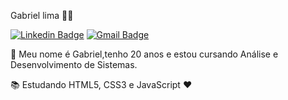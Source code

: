 Gabriel lima 👨‍💻

[![Linkedin Badge](https://img.shields.io/badge/-LinkedIn-blue?style=flat-square&logo=Linkedin&logoColor=white&link=https://www.linkedin.com/in/gabriel-ti/)](https://www.linkedin.com/in/gabriel-ti/)
[![Gmail Badge](https://img.shields.io/badge/-Gmail-c14438?style=flat-square&logo=Gmail&logoColor=white&link=mailto:gabriel.l@uni9.edu.br)](mailto:gabriel.l@uni9.edu.br)

👋 Meu nome é Gabriel,tenho 20 anos e estou cursando Análise e Desenvolvimento de Sistemas.

📚 Estudando HTML5, CSS3 e JavaScript ❤️

